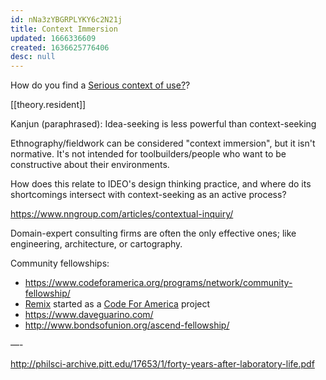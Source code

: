 ```yaml
---
id: nNa3zYBGRPLYKY6c2N21j
title: Context Immersion
updated: 1666336609
created: 1636625776406
desc: null
---
```


How do you find a [Serious context of use?](https://notes.andymatuschak.org/Effective_system_design_requires_insights_drawn_from_serious_contexts_of_use)?

[[theory.resident]]

Kanjun (paraphrased): Idea-seeking is less powerful than context-seeking

Ethnography/fieldwork can be considered "context immersion", but it isn't normative. It's not intended for toolbuilders/people who want to be constructive about their environments.

How does this relate to IDEO's design thinking practice, and where do its shortcomings intersect with context-seeking as an active process?

https://www.nngroup.com/articles/contextual-inquiry/

Domain-expert consulting firms are often the only effective ones; like engineering, architecture, or cartography.

Community fellowships:

- https://www.codeforamerica.org/programs/network/community-fellowship/
- [Remix](https://www.remix.com/blog/5-years-in-review-a-letter-from-our-new-ceo) started as a [Code For America](https://humantransit.org/2014/06/code-for-america-takes-on-transit.html) project
- https://www.daveguarino.com/
- http://www.bondsofunion.org/ascend-fellowship/

—-

http://philsci-archive.pitt.edu/17653/1/forty-years-after-laboratory-life.pdf
